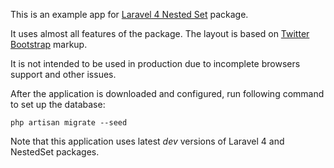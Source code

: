 This is an example app for [Laravel 4 Nested Set][1] package.

It uses almost all features of the package. The layout is based on 
[Twitter Bootstrap][2] markup.

It is not intended to be used in production due to incomplete browsers support
and other issues.

After the application is downloaded and configured, run following command to set 
up the database:

```
php artisan migrate --seed
```

Note that this application uses latest _dev_ versions of Laravel 4 and NestedSet 
packages.

[1]: http://github.com/lazychaser/laravel4-nestedset
[2]: http://getbootstrap.com
